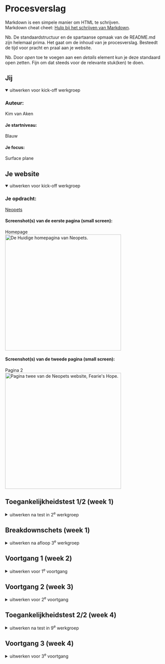 # Procesverslag

Markdown is een simpele manier om HTML te schrijven.  
Markdown cheat cheet: [Hulp bij het schrijven van Markdown](https://github.com/adam-p/markdown-here/wiki/Markdown-Cheatsheet).

Nb. De standaardstructuur en de spartaanse opmaak van de README.md zijn helemaal prima. Het gaat om de inhoud van je procesverslag. Besteedt de tijd voor pracht en praal aan je website.

Nb. Door _open_ toe te voegen aan een _details_ element kun je deze standaard open zetten. Fijn om dat steeds voor de relevante stuk(ken) te doen.

## Jij

<details open>
  <summary>uitwerken voor kick-off werkgroep</summary>

### Auteur:

Kim van Aken

#### Je startniveau:

Blauw

#### Je focus:

Surface plane

</details>

## Je website

<details open>
  <summary>uitwerken voor kick-off werkgroep</summary>

### Je opdracht:

[Neopets](https://neopets.com/)

#### Screenshot(s) van de eerste pagina (small screen):

Homepage  
 <img src="readme-images/Screenshot_Homepage.png" width="375px" alt="De Huidige homepagina van Neopets.">

#### Screenshot(s) van de tweede pagina (small screen):

Pagina 2  
 <img src="readme-images/Screenshot_Page2.png" width="375px" alt="Pagina twee van de Neopets website, Fearie's Hope.">

</details>

## Toegankelijkheidstest 1/2 (week 1)

<details>
  <summary>uitwerken na test in 2<sup>e</sup> werkgroep</summary>

### Test 1: Voice Over Bevindingen:

Lijst met je bevindingen die in de test naar voren kwamen:

- Hij begint met het voorlezen van de header links.
- Bij het deel over Friends en Foes loops hij vast. (Ik kan niet makkelijk door alle personage's heen scrollen.)
- Omdat sommige objecten worden weergegeven met een link en een plaatje, wordt de link twee kee opgelezen ondanks dat het de link voor hetzelfde is.
- Bij het zijwaartse scrolldeel geeft de narrator alleen "link" aan.
- De H en D knoppen doen niets bij de homepage. H hoort ervoor te zorgen dat je naar de volgende header kan, en de D hoort naar de volgende "Landmark" of "Container" te gaan, dat gebeurt niet op de pagina.

### Test 2: WCAG Checklist Bevindingen:

Gevonden fouten:

- Content:
  Geen fouten.
  <br>
- Global code:
  Geen, de enige gevonden error is het volgende:
  <br>
  <img src="readme-images/enige-error-html.jpg" width="300px" alt="form field element should have an id or name attribute error">
  <br>
- Keyboard
  Er is een focus stijl, maar die kan iets beter geimplementeerd worden.
  Sommige elementen worden overgeslagen bij keyboard focus.
  Zie bijvoorbeeld de button focus:
  <br>
  <img src="readme-images/buttons-focus-state.png" width="300px" alt="Image die de button focus states vergelijkt.">
  <br>
- Mobile and touch
  De scrollbook section op de pagina is een beetje vervormt en erg lang op mobile.
  <br>
  <img src="readme-images/scrollbook-section.png" width="300px" alt="Scrollbook section Neopets.com">
  <br>
- Headings
  Geen fouten.  
  <br>
- Lists:
  Geen fouten.
  <br>
- Images:
  De alt van de images is vaak niet specifiek genoeg. Als er een karakter is die "Walter" heet, is de alt text gewoon "Walter". Mensen die neit kunnen zien weten niet hoe Walter er uitziet.
  <br>
- Media:
  De carrousels op de pagina kunnen niet op pauze.
  <br>
- Controls:
  Links die in broodtekst staan kunnen duidelijker worden aangegeven.
  Buttons zijn a'tjes met een button class, i.p.v. een button.
  <br>
- Appearance:
  Dark mode is niet supported.
  Hoog contrast mode is aanwezig, maar kan beter geimplementeerd worden, zie het volgende:
  <br>
  <img src="readme-images/hoogcontrast1.jpg" width="300px" alt="Broodtekst met hoog contrast.">
  <br>
  <img src="readme-images/hoogcontrast2.jpg" width="300px" alt="Button see more met hoog contrast">
  <br>
- Animation:
  De animaties zijn subtiel, maar dueren zoms erg lang, elementen die "inschuiven" schuiven ook weer langzaam weg als je wegscrollt, misschien beter om te laten staan?
  <br>
- Color contrast:
  Geen fouten.
  <br>

### Kleurenblindheid bevindingen:

- Blue Cone Monochramacy / Achromatomaly:
  Geen problemen met het gebruik van de website
- Monochramacy / Achromatopsia:
  Ook geen problemen, het contrast van de plaatjes en knoppen is goed genoeg om te zien wat er gebeurt.
- Green-Weak / Deuteranamaloy:
  Geen opmerkingen
- Green-blind / Deuteranopia:
  Geen opmerkingen
- Red-weak / Protanomaly:
  Geen opmerkingen
- Red-blind / Protanopia:
  Geen opmerkingen
- Blue-weak / Tritanomaly:
  Geen opmerkingen
- Blue-blind / Tritanopia:
  Geen opmerkingen.

Bij het gebruik van de website heb ik geen momenten gevonden waar kleurenblindheid de effectiviteit van de website tegenhoudt.

### Andere opmerkingen:

De captcha button zit voor elke elementen. Dit is vooral erg irritant op Mobile.
<br>
<img src="readme-images/captcha-button.png" width="240px" alt="Voorbeeld captcha button uitschuiven">
<br>
Sommige secties van de website laden erg sloom. (Bijv de scroll / book section)

</details>

## Breakdownschets (week 1)

<details>
  <summary>uitwerken na afloop 3<sup>e</sup> werkgroep</summary>

### de hele pagina:

  <img src="readme-images/dummy-plaatje.jpg" width="375px" alt="breakdown van de hele pagina">

### dynamisch deel (bijv menu):

  <img src="readme-images/dummy-plaatje.jpg" width="375px" alt="breakdown van een dynamisch deel">

### wellicht nog een dynamisch deel (bijv filter):

  <img src="readme-images/dummy-plaatje.jpg" width="375px" alt="breakdown van nog een dynamisch deel">

</details>

## Voortgang 1 (week 2)

<details>
  <summary>uitwerken voor 1<sup>e</sup> voortgang</summary>

### Stand van zaken

Ik ben veel van HTML vergeten dus ik weet vaak niet of je dingen in een section moeten zetten, of bij in een nieuwe section aan de onderkant.

### Agenda voor meeting

| Leanne                                                                | Chimene                                                  | Martin                                                                               |
| --------------------------------------------------------------------- | -------------------------------------------------------- | ------------------------------------------------------------------------------------ | --------------------------------------------- |
| Hoe maak je een afbeelding van het logo ook een hidden H1 in de HTML? | Hoe kan ik knoppen/afbeeldingen downloaden v.d. website? | Hoe houdt ik een icoon altijd op dezelfde plek in het scherm?                        |
| Moet er voor de ul een nav?                                           | dit als er tijd is                                       | Hoe krijg ik het lettertype van de website in mijn css?                              | Hoe zorg ik dat iets verdwijnt als ik scroll? |
| Bij H2 "Populair, waar die je de img tag?                             | Maakt het uit welk formaat afbeelding je gebruikt?       | Welke waardes zijn het handigst om te gebruiken als je alles responsive wilt houden? |
| Hoe schrijf ik een bepaald stukje in de HTML van de footer?           | Meerdere links stijlen in css. Kan dit zonder classes?   |

| Kim                                                         | Rosalie                                                                         |
| ----------------------------------------------------------- | ------------------------------------------------------------------------------- |
| Hoe maak je een pauze knop voor een carrousel?              | Hoe laat ik een uitklapmenu groeien                                             |
| Hoe maak ik de gekleurde ronde onderkanten bij de sections? | hoe vergroot ik een image binnen een bepaalde box zonder dat die er buiten komt |
| Hoe loop je een animatie?                                   |
| Waarvoor mocht je nou precies wel een class voor gebruiken? |
| Hoe maak ik een dropdown in een nav link menu?              |

### Verslag van meeting

hier na afloop snel de uitkomsten van de meeting vastleggen

- Hebben het font mysterie niet kunnen oplossen (?) Want hij staat goed gelinkt maar hij is niet zichtbaar.

</details>

## Voortgang 2 (week 3)

<details>
  <summary>uitwerken voor 2<sup>e</sup> voortgang</summary>

### Stand van zaken

Ik loop nog erg achter :"D

### Agenda voor meeting

Leanne:

- Hoe connect ik mijn tweede CSS bestand juist aan de HTML?
- Hoe laat ik de Nav werken?
- Hoe importeer ik het juiste lettertype?
- Hoe verwijder je iets op GitHub?

Chimène:

- hoe krijg ik twee a’tjes naast elkaar als button
- bij een section werkt flex niet
- hoe moet ik column toepassen op een bepaalde section
- menu knop snap ik niet hoe die werkt

Kim:

- Lettertype toepassen werkt niet bij de H2 (?)
- background-size: cover; geeft error aan?
- Hoe fix ik de nav button
- Text shadow krijg ik niet hetzelfde?
- Hoe krijg ik de h2 hetzelfde?

Martin:

- Hoe krijg ik dit icoon helemaal links
  -Hoe maak ik dit carousel
- Hoe is dit handig om te maken met grid.
- Moeten alle buttons naar iets leiden?

### Verslag van meeting

hier na afloop snel de uitkomsten van de meeting vastleggen

- punt 1
- punt 2
- nog een punt
- ...

</details>

## Toegankelijkheidstest 2/2 (week 4)

<details>
  <summary>uitwerken na test in 9<sup>e</sup> werkgroep</summary>

### Bevindingen

Lijst met je bevindingen die in de test naar voren kwamen (geef ook aan wat er verbeterd is):

</details>

## Voortgang 3 (week 4)

<details>
  <summary>uitwerken voor 3<sup>e</sup> voortgang</summary>

### Stand van zaken

Website screenshot:

<details>
<summary> <img src="readme-images/voortgang3.png" width="240px" alt="Voorbeeld captcha button uitschuiven"></summary>

Wat goed ging: voortgang met CSS
waar ik nog tegen op kijk maar nog niet heb geprobeerd: Javascript
dit heb ik bijvoorbeeld nodig voor de carrousel, en om animaties te krijgen bij het inladen van sections.

### Agenda voor meeting

**Leanne:**

- Het juiste lettertype werkt niet
- Hoe doe je de zoekbalk in de header een rij naar onder
- Hoe zet ik de H2 en A (Tickets) op de goede positie
- Hoe verander ik volgorde van afbeelding + plaatje? Met flex? Bij “Uitgelicht”
- Het paarse lijntje onder “Recent bekeken” en “Populair” hoe kan ik dat het beste doen?
- Hoe kan ik het beste het zwarte randje in de header maken? Met <p>?

**Chimène:**
Chimène is vandaag niet aanwezig, maar ik heb alsnog haar vragen opgeschreven:

- meer uitleg over @media Queries.
- wil een border om mijn element, maar ik krijg het niet voor elkaar.
- Jusitify conent lijkt niet te werken
- Hoe krijg ik een afbeelding links en tekst rechts met flex?

**Kim:**

- Hoe fix ik de padding bij de icoontjes in de NAV?
- Hoe voeg ik een to top button toe
- Hoe zat het ook en weer met de 2e pagina en de stylesheets?
- -webkit-background-clip: text; geeft een error, is dat OK?
- Waar kan ik het beste terecht als ik hierna tegen problemen oploop met Javascript?

**Martin:**

- Hoe zorg ik ervoor dat de nav bar blijft staan
- Mag ik hier classes gebruiken?
- Gebruik van pixels

### Verslag van meeting

hier na afloop snel de uitkomsten van de meeting vastleggen

- punt 1
- punt 2
- nog een punt
- ...

</details>

## Eindgesprek (week 5)

<details>
  <summary>uitwerken voor eindgesprek</summary>

### Je uitkomst - karakteristiek screenshots:

  <img src="readme-images/dummy-plaatje.jpg" width="375px" alt="uitomst opdracht 1">

### Dit ging goed/Heb ik geleerd:

Korte omschrijving met plaatjes

  <img src="readme-images/dummy-plaatje.jpg" width="375px" alt="top">

### Dit was lastig/Is niet gelukt:

Korte omschrijving met plaatjes

  <img src="readme-images/dummy-plaatje.jpg" width="375px" alt="bummer">
</details>

## Bronnenlijst

<details open>
  <summary>continu bijhouden terwijl je werkt</summary>

Nb. Wees specifiek ('css-tricks' als bron is bijv. niet specifiek genoeg).
Nb. ChatGpT en andere AI horen er ook bij.
Nb. Vermeld de bronnen ook in je code.

1. bron 1
2. bron 2
3. ...

</details>
